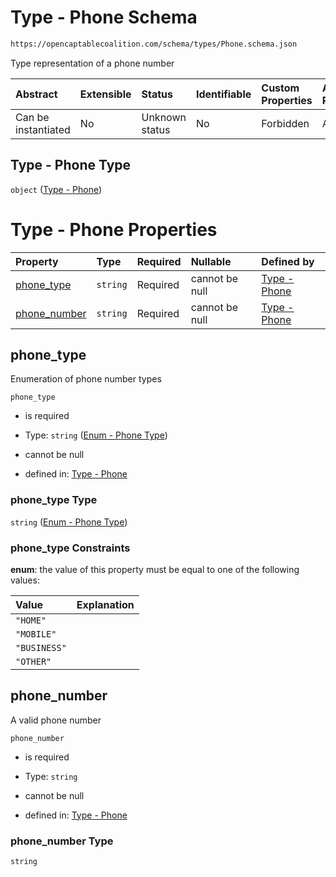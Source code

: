 # Type - Phone Schema

```txt
https://opencaptablecoalition.com/schema/types/Phone.schema.json
```

Type representation of a phone number

| Abstract            | Extensible | Status         | Identifiable | Custom Properties | Additional Properties | Access Restrictions | Defined In                                                                       |
| :------------------ | :--------- | :------------- | :----------- | :---------------- | :-------------------- | :------------------ | :------------------------------------------------------------------------------- |
| Can be instantiated | No         | Unknown status | No           | Forbidden         | Allowed               | none                | [Phone.schema.json](../../schema/types/Phone.schema.json "open original schema") |

## Type - Phone Type

`object` ([Type - Phone](phone.md))

# Type - Phone Properties

| Property                      | Type     | Required | Nullable       | Defined by                                                                                                                                          |
| :---------------------------- | :------- | :------- | :------------- | :-------------------------------------------------------------------------------------------------------------------------------------------------- |
| [phone_type](#phone_type)     | `string` | Required | cannot be null | [Type - Phone](phone-properties-enum---phone-type.md "https://opencaptablecoalition.com/schema/enums/PhoneType.schema.json#/properties/phone_type") |
| [phone_number](#phone_number) | `string` | Required | cannot be null | [Type - Phone](phone-properties-phone_number.md "https://opencaptablecoalition.com/schema/types/Phone.schema.json#/properties/phone_number")        |

## phone_type

Enumeration of phone number types

`phone_type`

*   is required

*   Type: `string` ([Enum - Phone Type](phone-properties-enum---phone-type.md))

*   cannot be null

*   defined in: [Type - Phone](phone-properties-enum---phone-type.md "https://opencaptablecoalition.com/schema/enums/PhoneType.schema.json#/properties/phone_type")

### phone_type Type

`string` ([Enum - Phone Type](phone-properties-enum---phone-type.md))

### phone_type Constraints

**enum**: the value of this property must be equal to one of the following values:

| Value        | Explanation |
| :----------- | :---------- |
| `"HOME"`     |             |
| `"MOBILE"`   |             |
| `"BUSINESS"` |             |
| `"OTHER"`    |             |

## phone_number

A valid phone number

`phone_number`

*   is required

*   Type: `string`

*   cannot be null

*   defined in: [Type - Phone](phone-properties-phone_number.md "https://opencaptablecoalition.com/schema/types/Phone.schema.json#/properties/phone_number")

### phone_number Type

`string`
